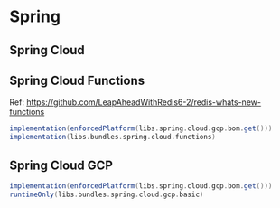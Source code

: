 # Spring

## Spring Cloud

## Spring Cloud Functions

Ref: https://github.com/LeapAheadWithRedis6-2/redis-whats-new-functions

```gradle
implementation(enforcedPlatform(libs.spring.cloud.gcp.bom.get()))
implementation(libs.bundles.spring.cloud.functions)
```

## Spring Cloud GCP

```gradle
implementation(enforcedPlatform(libs.spring.cloud.gcp.bom.get()))
runtimeOnly(libs.bundles.spring.cloud.gcp.basic)
```
